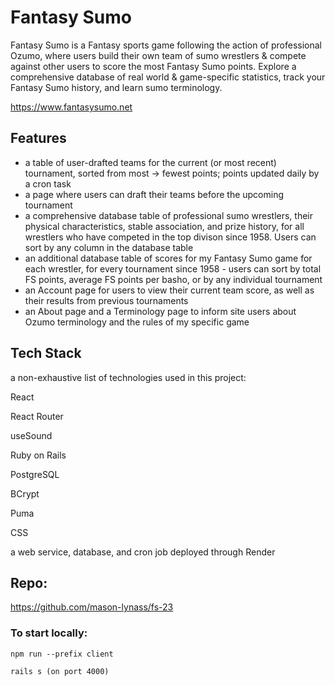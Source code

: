 # Fantasy Sumo

Fantasy Sumo is a Fantasy sports game following the action of professional Ozumo, where users build their own team of sumo wrestlers & compete against other users to score the most Fantasy Sumo points. Explore a comprehensive database of real world & game-specific statistics, track your Fantasy Sumo history, and learn sumo terminology.

https://www.fantasysumo.net

## Features

- a table of user-drafted teams for the current (or most recent) tournament, sorted from most -> fewest points; points updated daily by a cron task
- a page where users can draft their teams before the upcoming tournament
- a comprehensive database table of professional sumo wrestlers, their physical characteristics, stable association, and prize history, for all wrestlers who have competed in the top divison since 1958. Users can sort by any column in the database table
- an additional database table of scores for my Fantasy Sumo game for each wrestler, for every tournament since 1958 - users can sort by total FS points, average FS points per basho, or by any individual tournament
- an Account page for users to view their current team score, as well as their results from previous tournaments
- an About page and a Terminology page to inform site users about Ozumo terminology and the rules of my specific game

## Tech Stack

a non-exhaustive list of technologies used in this project:

React

React Router

useSound

Ruby on Rails

PostgreSQL

BCrypt

Puma

CSS

a web service, database, and cron job deployed through Render

## Repo:

https://github.com/mason-lynass/fs-23

### To start locally:

`npm run --prefix client`

`rails s (on port 4000)`
